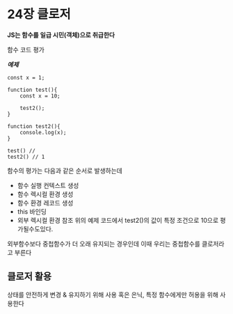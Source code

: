 # 24장 클로저

**JS는 함수를 일급 시민(객체)으로 취급한다**

함수 코드 평가

**_예제_**

```
const x = 1;

function test(){
    const x = 10;

    test2();
}

function test2(){
    console.log(x);
}

test() //
test2() // 1
```

함수의 평가는 다음과 같은 순서로 발생하는데

- 함수 실행 컨텍스트 생성
- 함수 렉시컬 환경 생성
- 함수 환경 레코드 생성
- this 바인딩
- 외부 렉시컬 환경 참조
  위의 예제 코드에서 test2()의 값이 특정 조건으로 10으로 평가될수도있다.

외부함수보다 중첩함수가 더 오래 유지되는 경우인데 이때 우리는 중첩함수를 클로저라고 부른다

## 클로저 활용

상태를 안전하게 변경 & 유지하기 위해 사용 혹은 은닉, 특정 함수에게만 허용을 위해 사용한다
